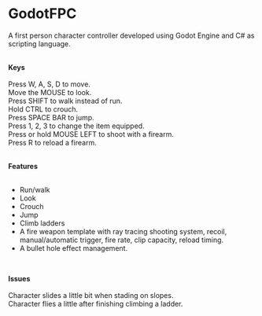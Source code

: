 # GodotFPC
A first person character controller developed using Godot Engine and C# as scripting language. <br/>
<br/>


**Keys**
<br/><br/>
Press W, A, S, D to move. <br/>
Move the MOUSE to look. <br/>
Press SHIFT to walk instead of run. <br/>
Hold CTRL to crouch. <br/>
Press SPACE BAR to jump. <br/>
Press 1, 2, 3 to change the item equipped. <br/>
Press or hold MOUSE LEFT to shoot with a firearm. <br/>
Press R to reload a firearm. <br/>
<br/>


**Features**
<br/><br/>
- Run/walk <br/>
- Look <br/>
- Crouch <br/>
- Jump <br/>
- Climb ladders <br/>
- A fire weapon template with ray tracing shooting system, recoil, manual/automatic trigger, fire rate, clip capacity, reload timing.
- A bullet hole effect management.
<br/>


**Issues**
<br/><br/>
Character slides a little bit when stading on slopes. <br/>
Character flies a little after finishing climbing a ladder.
